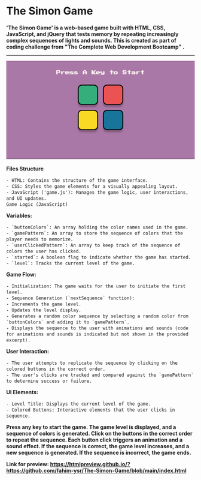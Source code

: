# The Simon Game

**'The Simon Game' is a web-based game built with HTML, CSS, JavaScript, and jQuery that tests memory by repeating increasingly complex sequences of lights and sounds. This is created as part of coding challenge from "The Complete Web Development Bootcamp" .**

---

[![Watch the video](demo.png)](https://youtu.be/McG5g0ica_o)


**Files Structure**

    - HTML: Contains the structure of the game interface.
    - CSS: Styles the game elements for a visually appealing layout.
    - JavaScript ('game.js'): Manages the game logic, user interactions, and UI updates.
    Game Logic (JavaScript)

**Variables:**

    - `buttonColors`: An array holding the color names used in the game.
    - `gamePattern`: An array to store the sequence of colors that the player needs to memorize.
    - `userClickedPattern`: An array to keep track of the sequence of colors the user has clicked.
    - `started`: A boolean flag to indicate whether the game has started.
    - `level`: Tracks the current level of the game.

**Game Flow:**

    - Initialization: The game waits for the user to initiate the first level.
    - Sequence Generation (`nextSequence` function):
    - Increments the game level.
    - Updates the level display.
    - Generates a random color sequence by selecting a random color from `buttonColors` and adding it to `gamePattern`.
    - Displays the sequence to the user with animations and sounds (code for animations and sounds is indicated but not shown in the provided excerpt).

**User Interaction:**

    - The user attempts to replicate the sequence by clicking on the colored buttons in the correct order.
    - The user's clicks are tracked and compared against the `gamePattern` to determine success or failure.

**UI Elements:**

    - Level Title: Displays the current level of the game.
    - Colored Buttons: Interactive elements that the user clicks in sequence.

**Press any key to start the game. The game level is displayed, and a sequence of colors is generated. Click on the buttons in the correct order to repeat the sequence. Each button click triggers an animation and a sound effect. If the sequence is correct, the game level increases, and a new sequence is generated. If the sequence is incorrect, the game ends.**

**Link for preview: https://htmlpreview.github.io/?https://github.com/fahim-ysr/The-Simon-Game/blob/main/index.html**
